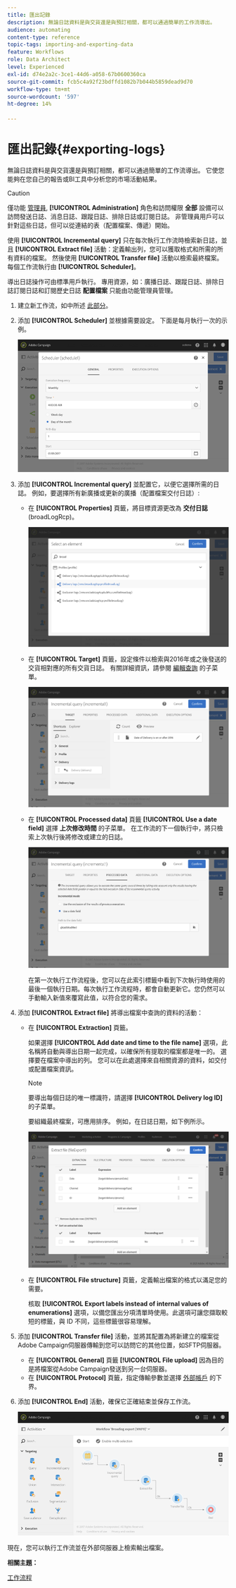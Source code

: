 ```yaml
---
title: 匯出記錄
description: 無論日誌資料是與交貨還是與預訂相關，都可以通過簡單的工作流導出。
audience: automating
content-type: reference
topic-tags: importing-and-exporting-data
feature: Workflows
role: Data Architect
level: Experienced
exl-id: d74e2a2c-3ce1-44d6-a058-67b0600360ca
source-git-commit: fcb5c4a92f23bdffd1082b7b044b5859dead9d70
workflow-type: tm+mt
source-wordcount: '597'
ht-degree: 14%

---
```


# 匯出記錄{#exporting-logs}

無論日誌資料是與交貨還是與預訂相關，都可以通過簡單的工作流導出。 它使您能夠在您自己的報告或BI工具中分析您的市場活動結果。

>[!CAUTION]
>
>僅功能 [管理員](../../administration/using/users-management.md#functional-administrators), **[!UICONTROL Administration]** 角色和訪問權限 **全部** 設備可以訪問發送日誌、消息日誌、跟蹤日誌、排除日誌或訂閱日誌。 非管理員用戶可以針對這些日誌，但可以從連結的表（配置檔案、傳遞）開始。

使用 **[!UICONTROL Incremental query]** 只在每次執行工作流時檢索新日誌，並且 **[!UICONTROL Extract file]** 活動：定義輸出列，您可以獲取格式和所需的所有資料的檔案。 然後使用 **[!UICONTROL Transfer file]** 活動以檢索最終檔案。 每個工作流執行由 **[!UICONTROL Scheduler]**。

導出日誌操作可由標準用戶執行。 專用資源，如：廣播日誌、跟蹤日誌、排除日誌訂閱日誌和訂閱歷史日誌 **配置檔案** 只能由功能管理員管理。

1. 建立新工作流，如中所述 [此部分](../../automating/using/building-a-workflow.md#creating-a-workflow)。
1. 添加 **[!UICONTROL Scheduler]** 並根據需要設定。 下面是每月執行一次的示例。

   ![](assets/export_logs_scheduler.png)

1. 添加 **[!UICONTROL Incremental query]** 並配置它，以便它選擇所需的日誌。 例如，要選擇所有新廣播或更新的廣播（配置檔案交付日誌）:

   * 在 **[!UICONTROL Properties]** 頁籤，將目標資源更改為 **交付日誌** (broadLogRcp)。

      ![](assets/export_logs_query_properties.png)

   * 在 **[!UICONTROL Target]** 頁籤，設定條件以檢索與2016年或之後發送的交貨相對應的所有交貨日誌。 有關詳細資訊，請參閱 [編輯查詢](../../automating/using/editing-queries.md#creating-queries) 的子菜單。

      ![](assets/export_logs_query_target.png)

   * 在 **[!UICONTROL Processed data]** 頁籤 **[!UICONTROL Use a date field]** 選擇 **上次修改時間** 的子菜單。 在工作流的下一個執行中，將只檢索上次執行後將修改或建立的日誌。

      ![](assets/export_logs_query_processeddata.png)

      在第一次執行工作流程後，您可以在此索引標籤中看到下次執行時使用的最後一個執行日期。每次執行工作流程時，都會自動更新它。您仍然可以手動輸入新值來覆寫此值，以符合您的需求。

1. 添加 **[!UICONTROL Extract file]** 將導出檔案中查詢的資料的活動：

   * 在 **[!UICONTROL Extraction]** 頁籤。

      如果選擇 **[!UICONTROL Add date and time to the file name]** 選項，此名稱將自動與導出日期一起完成，以確保所有提取的檔案都是唯一的。 選擇要在檔案中導出的列。 您可以在此處選擇來自相關資源的資料，如交付或配置檔案資訊。

      >[!NOTE]
      >
      >要導出每個日誌的唯一標識符，請選擇 **[!UICONTROL Delivery log ID]** 的子菜單。

      要組織最終檔案，可應用排序。 例如，在日誌日期，如下例所示。

      ![](assets/export_logs_extractfile_extraction.png)

   * 在 **[!UICONTROL File structure]** 頁籤，定義輸出檔案的格式以滿足您的需要。

      核取 **[!UICONTROL Export labels instead of internal values of enumerations]** 選項，以備您匯出分項清單時使用。此選項可讓您擷取較短的標籤，與 ID 不同，這些標籤很容易理解。

1. 添加 **[!UICONTROL Transfer file]** 活動，並將其配置為將新建立的檔案從Adobe Campaign伺服器傳輸到您可以訪問它的其他位置，如SFTP伺服器。

   * 在 **[!UICONTROL General]** 頁籤 **[!UICONTROL File upload]** 因為目的是將檔案從Adobe Campaign發送到另一台伺服器。
   * 在 **[!UICONTROL Protocol]** 頁籤，指定傳輸參數並選擇 [外部帳戶](../../administration/using/external-accounts.md#creating-an-external-account) 的下界。

1. 添加 **[!UICONTROL End]** 活動，確保它正確結束並保存工作流。

   ![](assets/export_logs_example_workflow.png)

現在，您可以執行工作流並在外部伺服器上檢索輸出檔案。

**相關主題：**

[工作流程](../../automating/using/get-started-workflows.md)

